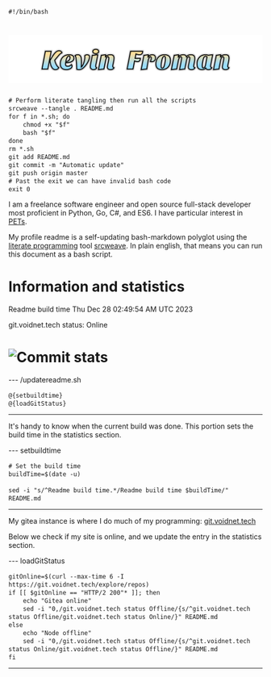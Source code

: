     #!/bin/bash

# ![Kevin Froman](kevin.svg)

    # Perform literate tangling then run all the scripts
    srcweave --tangle . README.md
    for f in *.sh; do
        chmod +x "$f"
        bash "$f"
    done
    rm *.sh
    git add README.md
    git commit -m "Automatic update"
    git push origin master
    # Past the exit we can have invalid bash code
    exit 0


I am a freelance software engineer and open source full-stack developer most proficient in Python, Go, C#, and ES6. I have particular interest in [PETs](https://en.wikipedia.org/wiki/Privacy-enhancing_technologies).

My profile readme is a self-updating bash-markdown polyglot using the [literate programming](https://en.wikipedia.org/wiki/Literate_programming) tool [srcweave](https://github.com/justinmeiners/srcweave). In plain english, that means you can run this document as a bash script.



# Information and statistics

Readme build time Thu Dec 28 02:49:54 AM UTC 2023


git.voidnet.tech status: Online

# ![Commit stats](https://github-readme-stats.vercel.app/api?username=egosown&hide=stars,prs,issues,contribs&show_icons=true&hide_rank=true&hide_title=true)



--- /updatereadme.sh

    @{setbuildtime}
    @{loadGitStatus}

---

It's handy to know when the current build was done. This portion sets the build time in the statistics section.

--- setbuildtime

    # Set the build time
    buildTime=$(date -u)

    sed -i "s/^Readme build time.*/Readme build time $buildTime/" README.md

---


My gitea instance is where I do much of my programming: [git.voidnet.tech](https://git.voidnet.tech)

Below we check if my site is online, and we update the entry in the statistics section.

--- loadGitStatus

    gitOnline=$(curl --max-time 6 -I https://git.voidnet.tech/explore/repos)
    if [[ $gitOnline == "HTTP/2 200"* ]]; then
        echo "Gitea online"
        sed -i "0,/git.voidnet.tech status Offline/{s/^git.voidnet.tech status Offline/git.voidnet.tech status Online/}" README.md
    else
        echo "Node offline"
        sed -i "0,/git.voidnet.tech status Offline/{s/^git.voidnet.tech status Online/git.voidnet.tech status Offline/}" README.md
    fi

---
